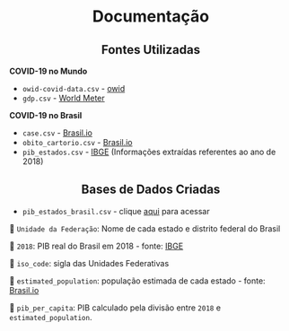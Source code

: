 <h1 align="center">Documentação</h1>

<h2 align="center">Fontes Utilizadas</h2>

**COVID-19 no Mundo**
*   `owid-covid-data.csv` - [owid](https://github.com/owid/covid-19-data/)
*   `gdp.csv` - [World Meter](https://www.worldometers.info/gdp/gdp-per-capita/)

**COVID-19 no Brasil**
*   `case.csv` - [Brasil.io](https://brasil.io/dataset/covid19/caso/)
*   `obito_cartorio.csv` - [Brasil.io](https://brasil.io/dataset/covid19/obito_cartorio/)
*   `pib_estados.csv` - [IBGE](https://sidra.ibge.gov.br/tabela/5938) (Informações extraídas referentes ao ano de 2018)

<h2 align="center">Bases de Dados Criadas</h2>

*   `pib_estados_brasil.csv` - clique [aqui](https://github.com/turquetti/projeto-4-vamoai/blob/main/datasets/pib_estados_brasil.csv) para acessar


🔎  `Unidade da Federação`: Nome de cada estado e distrito federal do Brasil

🔎  `2018`: PIB real do Brasil em 2018 - fonte: [IBGE](https://sidra.ibge.gov.br/tabela/5938)

🔎  `iso_code`: sigla das Unidades Federativas

🔎  `estimated_population`: população estimada de cada estado - fonte: [Brasil.io](https://brasil.io/dataset/covid19/caso/)

🔎  `pib_per_capita`: PIB calculado pela divisão entre `2018` e `estimated_population`. 




